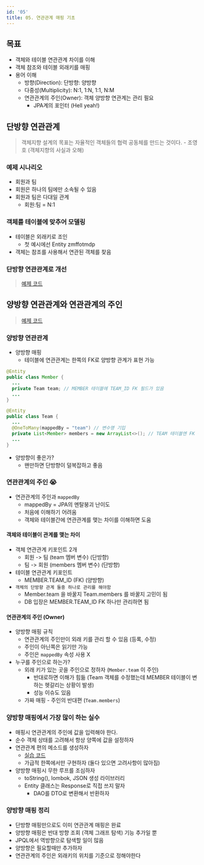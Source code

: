 ```yaml
---
id: '05'
title: 05. 연관관계 매핑 기초
---
```


## 목표

- 객체와 테이블 연관관계 차이를 이해
- 객체 참조와 테이블 외래키를 매핑
- 용어 이해
  - 방향(Direction): 단방향: 양방향
  - 다중성(Multiplicity): N:1, 1:N, 1:1, N:M
  - 연관관계의 주인(Owner): 객체 양방향 연관계는 관리 필요
    - JPA계의 포인터 (Hell yeah!)

## 단방향 연관관계

> 객체지향 설계의 목표는 자율적인 객체들의 협력 공동체를 만드는 것이다. - 조영호 (객체지향의 사실과 오해)

### 예제 시나리오

- 회원과 팀
- 회원은 하나의 팀에만 소속될 수 있음
- 회원과 팀은 다대일 관계
  - 회원:팀 = N:1

### 객체를 테이블에 맞추어 모델링

- 테이블은 외래키로 조인
  - 첫 예시에선 Entity zmffotmdp
- 객체는 참조를 사용해서 연관된 객체를 찾음

### 단방향 연관관계로 개선

> [예제 코드](https://github.com/DaehunGwak/study-spring/blob/main/jpa/ex1-hello-jpa/src/main/java/daehun/jpa/hello/mapping/basic/main/ManyToOneMain.java)

## 양방향 연관관계와 연관관계의 주인

> [예제 코드](https://github.com/DaehunGwak/study-spring/blob/main/jpa/ex1-hello-jpa/src/main/java/daehun/jpa/hello/mapping/basic/main/BidrectionalMain.java)

### 양방향 연관관계

- 양방향 매핑
  - 테이블에 연관관계는 한쪽의 FK로 양방향 관계가 표현 가능

```java
@Entity
public class Member {
  ...
  private Team team; // MEMBER 테이블에 TEAM_ID FK 필드가 있음
  ...
}

@Entity
public class Team {
  ...
  @OneToMany(mappedBy = "team") // 변수명 기입
  private List<Member> members = new ArrayList<>(); // TEAM 테이블엔 FK 정보가 없음
  ...
}
```

- 양방향이 좋은가?
  - 왠만하면 단방향이 덜복잡하고 좋음

### 연관관계의 주인 😭


- 연관관계의 주인과 `mappedBy`
  - mappedBy = JPA의 멘탈붕괴 난이도
  - 처음에 이해하기 어려움
  - 객체와 테이블간에 연관관계를 맺는 차이를 이해하면 도움

#### 객체와 테이블이 관계를 맺는 차이

- 객체 연관관계 키포인트 2개
  - 회원 -> 팀 (team 멤버 변수) (단방향)
  - 팀 -> 회원 (members 멤버 변수) (단방향)
- 테이블 연관관계 키포인트
  - MEMBER.TEAM_ID (FK) (양방향)
- `객체의 단방향 관계 둘중 하나로 관리를 해야함`
  - Member.team 을 바꿀지 Team.members 를 바꿀지 고민이 됨
  - DB 입장은 MEMBER.TEAM_ID FK 하나만 관리하면 됨

#### 연관관계의 주인 (Owner)

- 양방향 매핑 규칙
  - 연관관계의 주인만이 외래 키를 관리 할 수 있음 (등록, 수정)
  - 주인이 아닌쪽은 읽기만 가능
  - 주인은 `mappedBy` 속성 사용 X
- 누구를 주인으로 하는가?
  - 외래 키가 있는 곳을 주인으로 정하자 (`Member.team` 이 주인)
    - 반대로하면 이해가 힘듦 (Team 객체를 수정했는데 MEMBER 테이블이 변하는 헷갈리는 상황이 발생)
    - 성능 이슈도 있음
  - 가짜 매핑 - 주인의 반대편 (`Team.members`)

### 양방향 매핑에서 가장 많이 하는 실수

- 매핑시 연관관계의 주인에 값을 입력해야 한다.
- 순수 객체 상태를 고려해서 항상 양쪽에 값을 설정하자
- 연관관계 편의 메소드를 생성하자
  - [실습 코드](https://github.com/DaehunGwak/study-spring/blob/main/jpa/ex1-hello-jpa/src/main/java/daehun/jpa/hello/mapping/basic/main/BidrectionalMistakesMain.java)
  - 가급적 한쪽에서만 구현하자 (둘다 있으면 고려사항이 많아짐)
- 양방향 매핑시 무한 루프를 조심하자
  - toString(), lombok, JSON 생성 라이브러리
  - Entity 클래스는 Response로 직접 쓰지 말자
    - DAO를 DTO로 변환해서 반환하자

### 양방향 매핑 정리

- 단방향 매핑만으로도 이미 연관관계 매핑은 완료
- 양방향 매핑은 반대 방향 조회 (객체 그래프 탐색) 기능 추가일 뿐
- JPQL에서 역방향으로 탐색할 일이 많음
- 양방향은 필요할때만 추가하자
- 연관관계의 주인은 외래키의 위치를 기준으로 정해야한다


